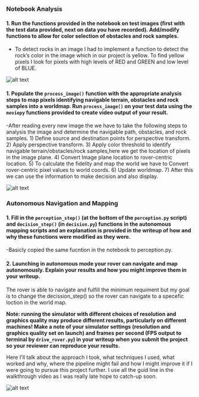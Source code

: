 [//]: # (Image References)

[image1]: ./misc/rover_image.jpg
[image2]: ./calibration_images/example_grid1.jpg
[image3]: ./calibration_images/example_rock1.jpg 


### Notebook Analysis
#### 1. Run the functions provided in the notebook on test images (first with the test data provided, next on data you have recorded). Add/modify functions to allow for color selection of obstacles and rock samples.
-  To detect rocks in an image I had to implement a function to detect the rock’s color in the image which in our project is yellow. To find yellow pixels I look for pixels with high levels of RED and GREEN and low level of BLUE.
 
![alt text][image1]

#### 1. Populate the `process_image()` function with the appropriate analysis steps to map pixels identifying navigable terrain, obstacles and rock samples into a worldmap.  Run `process_image()` on your test data using the `moviepy` functions provided to create video output of your result. 
-After reading every new image the we have to take the following steps to analysis the image and determine the navigable path, obstacles, and rock samples.
       1) Define source and destination points for perspective transform.
       2) Apply perspective transform.
       3) Apply color threshold to identify navigable terrain/obstacles/rock samples,here we get the location of pixels in the image plane.
       4) Convert Image plane location to rover-centric location.
       5)  To calculate the fidelity and map the world we have to Convert rover-centric pixel values to world coords.
       6) Update worldmap.
       7) After this we can use the information to make decision and also display.

![alt text][image2]
### Autonomous Navigation and Mapping

#### 1. Fill in the `perception_step()` (at the bottom of the `perception.py` script) and `decision_step()` (in `decision.py`) functions in the autonomous mapping scripts and an explanation is provided in the writeup of how and why these functions were modified as they were.
-Basicly copied the same fucntion in the notebook to perception.py.

#### 2. Launching in autonomous mode your rover can navigate and map autonomously.  Explain your results and how you might improve them in your writeup.
The rover is able to navigate and fulfill the minimum requiment but my goal is to change the decission_step() so the rover can navigate to a specefic loction in the world map.

**Note: running the simulator with different choices of resolution and graphics quality may produce different results, particularly on different machines!  Make a note of your simulator settings (resolution and graphics quality set on launch) and frames per second (FPS output to terminal by `drive_rover.py`) in your writeup when you submit the project so your reviewer can reproduce your results.**

Here I'll talk about the approach I took, what techniques I used, what worked and why, where the pipeline might fail and how I might improve it if I were going to pursue this project further.
I use all the guid line in the walkthrough video as I was really late hope to catch-up soon.



![alt text][image3]


